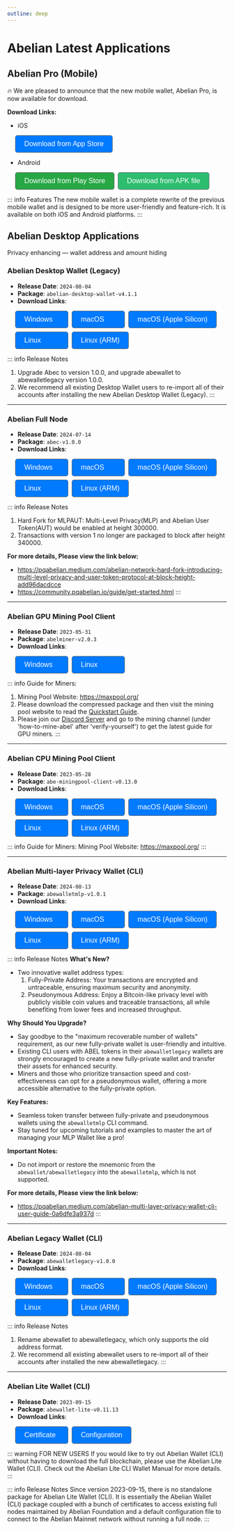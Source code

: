 ```yaml
---
outline: deep
---
```


<style>
.button-container { 
  display: flex;
  flex-wrap: wrap; /* 允许按钮换行 */
  gap: 8px; /* 确保有间距 */
  margin-left: 18px; /* 左侧间距 */
}

.button-container .btn {
  display: inline-block;
  background-color: #007AFF;
  color: white !important; /* 使用 !important 确保颜色应用 */
  font-size: 16px !important; /* 同样使用 !important */
  font-family: -apple-system, BlinkMacSystemFont, "Segoe UI", Roboto, "Helvetica Neue", Arial, sans-serif;
  font-family: Arial, sans-serif !important;
  padding: 10px 20px;
  border: 1px solid #666; /* 灰色边框 */
  border-radius: 5px;
  cursor: pointer;
  text-decoration: none !important;
  transition: background-color 0.3s, transform 0.3s, font-weight 0.3s;
  /* 设定按钮的最小宽度，防止按钮太小 */
  min-width: 80px; /* 可根据需要调整最小宽度 */
}

.button-container .btn:hover {
  background-color: #0056b3; /* 更深的蓝色 */
  transform: scale(1.02); /* 放大效果 */
}
</style>

# Abelian Latest Applications

## Abelian Pro (Mobile)

🔥 We are pleased to announce that the new mobile wallet, Abelian Pro, is now available for download.

**Download Links:**

- iOS
<div class="button-container">
  <a href="https://apps.apple.com/us/app/abelian-pro/id6475756639" class="btn">Download from App Store</a>
</div>

- Android
<div class="button-container">
  <a href="https://play.google.com/store/apps/details?id=info.abelian.walletpro" class="btn" style="background-color: #28A745;">Download from Play Store</a>
  <a href="https://download.pqabelian.io/release/android/abelian-mobile-wallet-pro-v1.0.9.apk" class="btn" style="background-color: #2DBD6E;">Download from APK file</a>
</div>

::: info Features
The new mobile wallet is a complete rewrite of the previous mobile wallet and is designed to be more user-friendly and feature-rich.
It is available on both iOS and Android platforms.
:::

## Abelian Desktop Applications

Privacy enhancing — wallet address and amount hiding

### Abelian Desktop Wallet (Legacy)
- **Release Date**: `2024-08-04`
- **Package**: `abelian-desktop-wallet-v4.1.1`
- **Download Links**:
<div class="button-container">
  <a href="https://download.pqabelian.io/release/abelwallet-desktop/abelian-desktop-wallet-windows-amd64-v4.1.1.zip" class="btn">Windows</a>
  <a href="https://download.pqabelian.io/release/abelwallet-desktop/abelian-desktop-wallet-macos-amd64-v4.1.1.zip" class="btn">macOS</a>
  <a href="https://download.pqabelian.io/release/abelwallet-desktop/abelian-desktop-wallet-macos-arm64-v4.1.1.zip" class="btn">macOS (Apple Silicon)</a>
  <a href="https://download.pqabelian.io/release/abelwallet-desktop/abelian-desktop-wallet-linux-amd64-v4.1.1.zip" class="btn">Linux</a>
  <a href="https://download.pqabelian.io/release/abelwallet-desktop/abelian-desktop-wallet-linux-arm64-v4.1.1.zip" class="btn">Linux (ARM)</a>
</div>

::: info Release Notes
  1. Upgrade Abec to version 1.0.0, and upgrade abewallet to abewalletlegacy version 1.0.0.
  2. We recommend all existing Desktop Wallet users to re-import all of their accounts after installing the new Abelian Desktop Wallet (Legacy).
:::

---

### Abelian Full Node
- **Release Date**: `2024-07-14`
- **Package**: `abec-v1.0.0`
- **Download Links**:
<div class="button-container">
  <a href="https://download.pqabelian.io/release/abec/abec-windows-amd64-v1.0.0.zip" class="btn">Windows</a>
  <a href="https://download.pqabelian.io/release/abec/abec-macos-amd64-v1.0.0.tar.gz" class="btn">macOS</a>
  <a href="https://download.pqabelian.io/release/abec/abec-macos-arm64-v1.0.0.tar.gz" class="btn">macOS (Apple Silicon)</a>
  <a href="https://download.pqabelian.io/release/abec/abec-linux-amd64-v1.0.0.tar.gz" class="btn">Linux</a>
  <a href="https://download.pqabelian.io/release/abec/abec-linux-arm64-v1.0.0.tar.gz" class="btn">Linux (ARM)</a>
</div>

::: info Release Notes
  1. Hard Fork for MLPAUT: Multi-Level Privacy(MLP) and Abelian User Token(AUT) would be enabled at height 300000.
  2. Transactions with version 1 no longer are packaged to block after height 340000.

**For more details, Please view the link below:**
- https://pqabelian.medium.com/abelian-network-hard-fork-introducing-multi-level-privacy-and-user-token-protocol-at-block-height-add96dacdcce
- https://community.pqabelian.io/guide/get-started.html
:::

---

### Abelian GPU Mining Pool Client
- **Release Date**: `2023-05-31`
- **Package**: `abelminer-v2.0.3`
- **Download Links**:
<div class="button-container">
  <a href="https://download.pqabelian.io/release/pool/abelminer-windows-amd64-v2.0.3.zip" class="btn">Windows</a>
  <a href="https://download.pqabelian.io/release/pool/abelminer-linux-amd64-v2.0.3.tar.gz" class="btn">Linux</a>
</div>

::: info Guide for Miners:
1. Mining Pool Website: https://maxpool.org/
2. Please download the compressed package and then visit the mining pool website to read the [Quickstart Guide](https://maxpool.org/home/guide).
3. Please join our [Discord Server](https://discord.com/invite/5rrDxP29hx) and go to the mining channel (under 'how-to-mine-abel' after 'verify-yourself') to get the latest guide for GPU miners.
:::

---

### Abelian CPU Mining Pool Client
- **Release Date**: `2023-05-28`
- **Package**: `abe-miningpool-client-v0.13.0`
- **Download Links**:
<div class="button-container">
  <a href="https://download.pqabelian.io/release/pool/abe-miningpool-client-windows-amd64-v0.13.0.zip" class="btn">Windows</a>
  <a href="https://download.pqabelian.io/release/pool/abe-miningpool-client-macos-amd64-v0.13.0.tar.gz" class="btn">macOS</a>
  <a href="https://download.pqabelian.io/release/pool/abe-miningpool-client-macos-arm64-v0.13.0.tar.gz" class="btn">macOS (Apple Silicon)</a>
  <a href="https://download.pqabelian.io/release/pool/abe-miningpool-client-linux-amd64-v0.13.0.tar.gz" class="btn">Linux</a>
  <a href="https://download.pqabelian.io/release/pool/abe-miningpool-client-linux-arm64-v0.13.0.tar.gz" class="btn">Linux (ARM)</a>
</div>

::: info Guide for Miners:
Mining Pool Website: https://maxpool.org/
:::

---

### Abelian Multi-layer Privacy Wallet (CLI)
- **Release Date**: `2024-08-13`
- **Package**: `abewalletmlp-v1.0.1`
- **Download Links**:
<div class="button-container">
  <a href="https://download.pqabelian.io/release/abewalletmlp/abewalletmlp-windows-amd64-v1.0.1.zip" class="btn">Windows</a>
  <a href="https://download.pqabelian.io/release/abewalletmlp/abewalletmlp-macos-amd64-v1.0.1.tar.gz" class="btn">macOS</a>
  <a href="https://download.pqabelian.io/release/abewalletmlp/abewalletmlp-macos-arm64-v1.0.1.tar.gz" class="btn">macOS (Apple Silicon)</a>
  <a href="https://download.pqabelian.io/release/abewalletmlp/abewalletmlp-linux-amd64-v1.0.1.tar.gz" class="btn">Linux</a>
  <a href="https://download.pqabelian.io/release/abewalletmlp/abewalletmlp-linux-arm64-v1.0.1.tar.gz" class="btn">Linux (ARM)</a>
</div>

::: info Release Notes
**What's New?**
- Two innovative wallet address types:
  1. Fully-Private Address: Your transactions are encrypted and untraceable, ensuring maximum security and anonymity.
  2. Pseudonymous Address: Enjoy a Bitcoin-like privacy level with publicly visible coin values and traceable transactions, all while benefiting from lower fees and increased throughput.

**Why Should You Upgrade?**
- Say goodbye to the "maximum recoverable number of wallets" requirement, as our new fully-private wallet is user-friendly and intuitive.
- Existing CLI users with ABEL tokens in their `abewalletlegacy` wallets are strongly encouraged to create a new fully-private wallet and transfer their assets for enhanced security.
- Miners and those who prioritize transaction speed and cost-effectiveness can opt for a pseudonymous wallet, offering a more accessible alternative to the fully-private option.

**Key Features:**
- Seamless token transfer between fully-private and pseudonymous wallets using the `abewalletmlp` CLI command.
- Stay tuned for upcoming tutorials and examples to master the art of managing your MLP Wallet like a pro!

**Important Notes:**
- Do not import or restore the mnemonic from the `abewallet/abewalletlegacy` into the `abewalletmlp`, which is not supported.

**For more details, Please view the link below:**
- https://pqabelian.medium.com/abelian-multi-layer-privacy-wallet-cli-user-guide-0a6dfe3a937d
:::

---

### Abelian Legacy Wallet (CLI)
- **Release Date**: `2024-08-04`
- **Package**: `abewalletlegacy-v1.0.0`
- **Download Links**:
<div class="button-container">
  <a href="https://download.pqabelian.io/release/abewallet/abewalletlegacy-windows-amd64-v1.0.0.zip" class="btn">Windows</a>
  <a href="https://download.pqabelian.io/release/abewallet/abewalletlegacy-macos-amd64-v1.0.0.tar.gz" class="btn">macOS</a>
  <a href="https://download.pqabelian.io/release/abewallet/abewalletlegacy-macos-arm64-v1.0.0.tar.gz" class="btn">macOS (Apple Silicon)</a>
  <a href="https://download.pqabelian.io/release/abewallet/abewalletlegacy-linux-amd64-v1.0.0.tar.gz" class="btn">Linux</a>
  <a href="https://download.pqabelian.io/release/abewallet/abewalletlegacy-linux-arm64-v1.0.0.tar.gz" class="btn">Linux (ARM)</a>
</div>

::: info Release Notes
1. Rename abewallet to abewalletlegacy, which only supports the old address format.
2. We recommend all existing abewallet users to re-import all of their accounts after installed the new abewalletlegacy.
:::

---

### Abelian Lite Wallet (CLI)
- **Release Date**: `2023-09-15`
- **Package**: `abewallet-lite-v0.11.13`
- **Download Links**:
<div class="button-container">
  <a href="https://download.pqabelian.io/release/abewallet-lite/v0.12.5/abec_certs.zip" class="btn">Certificate</a>
  <a href="https://download.pqabelian.io/release/abewallet-lite/v0.12.5/abewallet.conf" class="btn">Configuration</a>
</div>

::: warning FOR NEW USERS
If you would like to try out Abelian Wallet (CLI) without having to download the full blockchain, please use the Abelian Lite Wallet (CLI). Check out the Abelian Lite CLI Wallet Manual for more details.
:::

::: info Release Notes
Since version 2023-09-15, there is no standalone package for Abelian Lite Wallet (CLI). It is essentially the Abelian Wallet (CLI) package coupled with a bunch of certificates to access existing full nodes maintained by Abelian Foundation and a default configuration file to connect to the Abelian Mainnet network without running a full node.
:::
